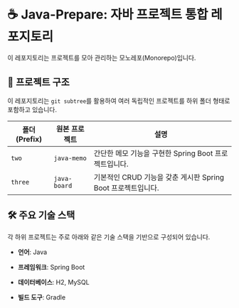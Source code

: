 # ☕ Java-Prepare: 자바 프로젝트 통합 레포지토리

이 레포지토리는 프로젝트를 모아 관리하는 모노레포(Monorepo)입니다.

## 📂 프로젝트 구조

이 레포지토리는 `git subtree`를 활용하여 여러 독립적인 프로젝트를 하위 폴더 형태로 포함하고 있습니다.

|폴더 (Prefix)|원본 프로젝트|설명|
|---|---|---|
|`two`|`java-memo`|간단한 메모 기능을 구현한 Spring Boot 프로젝트입니다.|
|`three`|`java-board`|기본적인 CRUD 기능을 갖춘 게시판 Spring Boot 프로젝트입니다.|


## 🛠️ 주요 기술 스택

각 하위 프로젝트는 주로 아래와 같은 기술 스택을 기반으로 구성되어 있습니다.

- **언어**: Java
    
- **프레임워크**: Spring Boot
    
- **데이터베이스**:  H2, MySQL
    
- **빌드 도구**: Gradle
